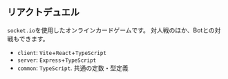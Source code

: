 ## リアクトデュエル
`socket.io`を使用したオンラインカードゲームです。
対人戦のほか、Botとの対戦もできます。

- `client`: `Vite`+`React`+`TypeScript`
- `server`: `Express`+`TypeScript`
- `common`: `TypeScript`. 共通の定数・型定義